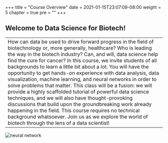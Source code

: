 +++
title = "Course Overview"
date = 2021-01-15T23:07:09-08:00
weight = 5
chapter = true
pre = "<b></b>"
+++

## Welcome to Data Science for Biotech!

| |
| :------------ |
| How can data be used to drive forward progress in the field of biotechnology or, more generally, healthcare? Who is leading the way in the biotech industry? Can, and will, data science help find the cure for cancer? In this course, we invite students of all backgrounds to learn a little bit about a lot. You will have the opportunity to get hands-on experience with data analysis, data visualization, machine learning, and neural networks in order to solve problems that matter. This class will be a fusion: we will provide a highly scaffolded tutorial of powerful data science techniques, and we will also have thought-provoking discussions that build upon the groundbreaking work already happening in the field. This course requires no technical background whatsoever. Join us as we explore the world of biotech through the lens of a data scientist! |

![neural network](./../images/neuralnet.jpg)